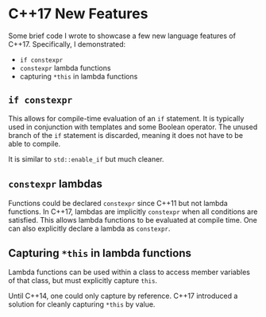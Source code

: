 # C++17 New Features
Some brief code I wrote to showcase a few new language features of C++17. Specifically, I demonstrated: 
* `if constexpr`
* `constexpr` lambda functions 
* capturing `*this` in lambda functions

## `if constexpr`
This allows for compile-time evaluation of an `if` statement. It is typically used in conjunction with templates and some Boolean operator. The unused branch of the `if` statement is discarded, meaning it does not have to be able to compile.

It is similar to `std::enable_if` but much cleaner.

## `constexpr` lambdas
Functions could be declared `constexpr` since C++11 but not lambda functions. In C++17, lambdas are implicitly `constexpr` when all conditions are satisfied. This allows lambda functions to be evaluated at compile time. One can also explicitly declare a lambda as `constexpr`.

## Capturing `*this` in lambda functions
Lambda functions can be used within a class to access member variables of that class, but must explicitly capture `this`.

Until C++14, one could only capture by reference. C++17 introduced a solution for cleanly capturing `*this` by value.
